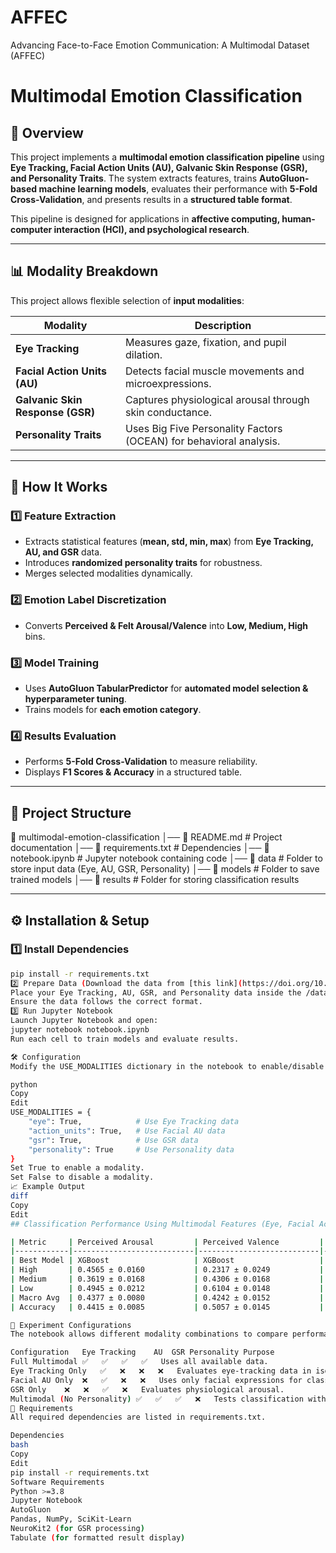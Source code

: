 # AFFEC
Advancing Face-to-Face Emotion Communication: A Multimodal Dataset (AFFEC)
# Multimodal Emotion Classification

## 📌 Overview
This project implements a **multimodal emotion classification pipeline** using **Eye Tracking, Facial Action Units (AU), Galvanic Skin Response (GSR), and Personality Traits**. The system extracts features, trains **AutoGluon-based machine learning models**, evaluates their performance with **5-Fold Cross-Validation**, and presents results in a **structured table format**.

This pipeline is designed for applications in **affective computing, human-computer interaction (HCI), and psychological research**.

---

## 📊 **Modality Breakdown**
This project allows flexible selection of **input modalities**:

| **Modality** | **Description** |
|-------------|----------------|
| **Eye Tracking** | Measures gaze, fixation, and pupil dilation. |
| **Facial Action Units (AU)** | Detects facial muscle movements and microexpressions. |
| **Galvanic Skin Response (GSR)** | Captures physiological arousal through skin conductance. |
| **Personality Traits** | Uses Big Five Personality Factors (OCEAN) for behavioral analysis. |

---

## 🚀 **How It Works**
### **1️⃣ Feature Extraction**
- Extracts statistical features (**mean, std, min, max**) from **Eye Tracking, AU, and GSR** data.
- Introduces **randomized personality traits** for robustness.
- Merges selected modalities dynamically.

### **2️⃣ Emotion Label Discretization**
- Converts **Perceived & Felt Arousal/Valence** into **Low, Medium, High** bins.

### **3️⃣ Model Training**
- Uses **AutoGluon TabularPredictor** for **automated model selection & hyperparameter tuning**.
- Trains models for **each emotion category**.

### **4️⃣ Results Evaluation**
- Performs **5-Fold Cross-Validation** to measure reliability.
- Displays **F1 Scores & Accuracy** in a structured table.

---

## 📌 **Project Structure**
📂 multimodal-emotion-classification │── 📄 README.md # Project documentation │── 📄 requirements.txt # Dependencies │── 📄 notebook.ipynb # Jupyter notebook containing code │── 📂 data # Folder to store input data (Eye, AU, GSR, Personality) │── 📂 models # Folder to save trained models │── 📂 results # Folder for storing classification results

---

## ⚙ **Installation & Setup**
### **1️⃣ Install Dependencies**
```bash
pip install -r requirements.txt
2️⃣ Prepare Data (Download the data from [this link](https://doi.org/10.5281/zenodo.14794876))
Place your Eye Tracking, AU, GSR, and Personality data inside the /data directory.
Ensure the data follows the correct format.
3️⃣ Run Jupyter Notebook
Launch Jupyter Notebook and open:
jupyter notebook notebook.ipynb
Run each cell to train models and evaluate results.

🛠 Configuration
Modify the USE_MODALITIES dictionary in the notebook to enable/disable specific modalities:

python
Copy
Edit
USE_MODALITIES = {
    "eye": True,            # Use Eye Tracking data
    "action_units": True,   # Use Facial AU data
    "gsr": True,            # Use GSR data
    "personality": True     # Use Personality data
}
Set True to enable a modality.
Set False to disable a modality.
📈 Example Output
diff
Copy
Edit
## Classification Performance Using Multimodal Features (Eye, Facial Action Units, GSR, Personality)

| Metric     | Perceived Arousal         | Perceived Valence         | Felt Arousal              | Felt Valence              |
|------------|---------------------------|---------------------------|---------------------------|---------------------------|
| Best Model | XGBoost                   | XGBoost                   | LightGBMXT                | NeuralNetFastAI           |
| High       | 0.4565 ± 0.0160           | 0.2317 ± 0.0249           | 0.2692 ± 0.0401           | 0.4730 ± 0.0304           |
| Medium     | 0.3619 ± 0.0168           | 0.4306 ± 0.0168           | 0.4845 ± 0.0252           | 0.2938 ± 0.0270           |
| Low        | 0.4945 ± 0.0212           | 0.6104 ± 0.0148           | 0.6797 ± 0.0162           | 0.6133 ± 0.0249           |
| Macro Avg  | 0.4377 ± 0.0080           | 0.4242 ± 0.0152           | 0.4778 ± 0.0142           | 0.4600 ± 0.0194           |
| Accuracy   | 0.4415 ± 0.0085           | 0.5057 ± 0.0145           | 0.5680 ± 0.0158           | 0.5139 ± 0.0218           |

📌 Experiment Configurations
The notebook allows different modality combinations to compare performance.

Configuration	Eye Tracking	AU	GSR	Personality	Purpose
Full Multimodal	✅	✅	✅	✅	Uses all available data.
Eye Tracking Only	✅	❌	❌	❌	Evaluates eye-tracking data in isolation.
Facial AU Only	❌	✅	❌	❌	Uses only facial expressions for classification.
GSR Only	❌	❌	✅	❌	Evaluates physiological arousal.
Multimodal (No Personality)	✅	✅	✅	❌	Tests classification without personality factors.
🔧 Requirements
All required dependencies are listed in requirements.txt.

Dependencies
bash
Copy
Edit
pip install -r requirements.txt
Software Requirements
Python >=3.8
Jupyter Notebook
AutoGluon
Pandas, NumPy, SciKit-Learn
NeuroKit2 (for GSR processing)
Tabulate (for formatted result display)
